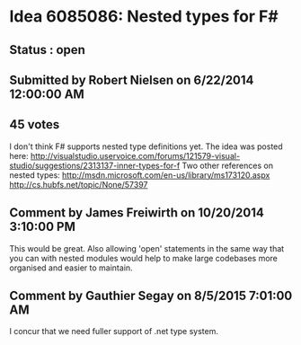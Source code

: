 # Idea 6085086: Nested types for F# #

## Status : open

## Submitted by Robert Nielsen on 6/22/2014 12:00:00 AM

## 45 votes

I don't think F# supports nested type definitions yet.
The idea was posted here:
http://visualstudio.uservoice.com/forums/121579-visual-studio/suggestions/2313137-inner-types-for-f
Two other references on nested types:
http://msdn.microsoft.com/en-us/library/ms173120.aspx
http://cs.hubfs.net/topic/None/57397


## Comment by James Freiwirth on 10/20/2014 3:10:00 PM

This would be great. Also allowing 'open' statements in the same way that you can with nested modules would help to make large codebases more organised and easier to maintain.

## Comment by Gauthier Segay on 8/5/2015 7:01:00 AM

I concur that we need fuller support of .net type system.
